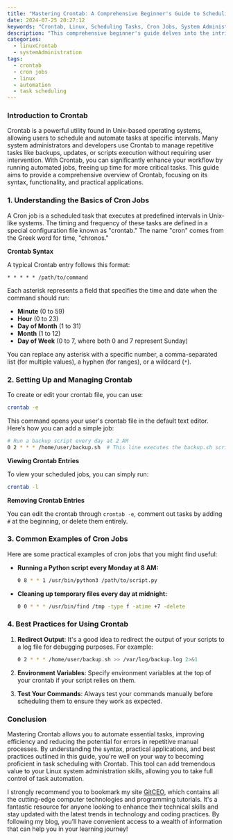 ```yaml
---
title: "Mastering Crontab: A Comprehensive Beginner's Guide to Scheduling"
date: 2024-07-25 20:27:12
keywords: "Crontab, Linux, Scheduling Tasks, Cron Jobs, System Administration, Automation"
description: "This comprehensive beginner's guide delves into the intricacies of using Crontab for task scheduling in Linux systems. It covers Crontab syntax, common use cases, and step-by-step instructions for creating, managing, and troubleshooting Cron jobs. By the end of this article, readers will have a firm grasp of scheduling tasks efficiently and effectively, making their workflow more streamlined. Moreover, we will explore best practices and tips for utilizing Crontab effectively, ensuring that both new and seasoned users can optimize their use of this powerful tool. Whether you are looking to automate routine tasks or enhance your system administration skills, this guide provides all the foundational knowledge you need to master Crontab and boost your productivity."
categories:
  - linuxCrontab
  - systemAdministration
tags:
  - crontab
  - cron jobs
  - linux
  - automation
  - task scheduling
---
```


### Introduction to Crontab

Crontab is a powerful utility found in Unix-based operating systems, allowing users to schedule and automate tasks at specific intervals. Many system administrators and developers use Crontab to manage repetitive tasks like backups, updates, or scripts execution without requiring user intervention. With Crontab, you can significantly enhance your workflow by running automated jobs, freeing up time for more critical tasks. This guide aims to provide a comprehensive overview of Crontab, focusing on its syntax, functionality, and practical applications.

<!-- more -->

### 1. Understanding the Basics of Cron Jobs

A Cron job is a scheduled task that executes at predefined intervals in Unix-like systems. The timing and frequency of these tasks are defined in a special configuration file known as "crontab." The name "cron" comes from the Greek word for time, "chronos."

**Crontab Syntax**

A typical Crontab entry follows this format:

```
* * * * * /path/to/command
```

Each asterisk represents a field that specifies the time and date when the command should run:

- **Minute** (0 to 59)
- **Hour** (0 to 23)
- **Day of Month** (1 to 31)
- **Month** (1 to 12)
- **Day of Week** (0 to 7, where both 0 and 7 represent Sunday)

You can replace any asterisk with a specific number, a comma-separated list (for multiple values), a hyphen (for ranges), or a wildcard (`*`).

### 2. Setting Up and Managing Crontab

To create or edit your crontab file, you can use:

```bash
crontab -e
```

This command opens your user's crontab file in the default text editor. Here’s how you can add a simple job:

```bash
# Run a backup script every day at 2 AM
0 2 * * * /home/user/backup.sh  # This line executes the backup.sh script at 2 AM daily
```

**Viewing Crontab Entries**

To view your scheduled jobs, you can simply run:

```bash
crontab -l
```

**Removing Crontab Entries**

You can edit the crontab through `crontab -e`, comment out tasks by adding `#` at the beginning, or delete them entirely.

### 3. Common Examples of Cron Jobs

Here are some practical examples of cron jobs that you might find useful:

- **Running a Python script every Monday at 8 AM:**
  ```bash
  0 8 * * 1 /usr/bin/python3 /path/to/script.py
  ```

- **Cleaning up temporary files every day at midnight:**
  ```bash
  0 0 * * * /usr/bin/find /tmp -type f -atime +7 -delete
  ```

### 4. Best Practices for Using Crontab

1. **Redirect Output**: It's a good idea to redirect the output of your scripts to a log file for debugging purposes. For example:
   ```bash
   0 2 * * * /home/user/backup.sh >> /var/log/backup.log 2>&1
   ```

2. **Environment Variables**: Specify environment variables at the top of your crontab if your script relies on them.

3. **Test Your Commands**: Always test your commands manually before scheduling them to ensure they work as expected. 

### Conclusion

Mastering Crontab allows you to automate essential tasks, improving efficiency and reducing the potential for errors in repetitive manual processes. By understanding the syntax, practical applications, and best practices outlined in this guide, you're well on your way to becoming proficient in task scheduling with Crontab. This tool can add tremendous value to your Linux system administration skills, allowing you to take full control of task automation.

I strongly recommend you to bookmark my site [GitCEO](https://gitceo.com), which contains all the cutting-edge computer technologies and programming tutorials. It's a fantastic resource for anyone looking to enhance their technical skills and stay updated with the latest trends in technology and coding practices. By following my blog, you’ll have convenient access to a wealth of information that can help you in your learning journey!